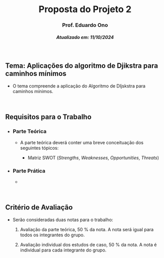 <h1 align="center">Proposta do Projeto 2</h1>
<h3 align="center">Prof. Eduardo Ono</h3>
<h5 align="center">Atualizado em: 11/10/2024</h5>

&nbsp;

## Tema: Aplicações do algoritmo de Djikstra para caminhos mínimos

* O tema compreende a aplicação do Algoritmo de DIjskstra para caminhos mínimos.

&nbsp;

## Requisitos para o Trabalho

* ### Parte Teórica

  * A parte teórica deverá conter uma breve conceituação dos seguintes tópicos:

    * Matriz SWOT (_Strengths_, _Weaknesses_, _Opportunities_, _Threats_)

* ### Parte Prática

  *

&nbsp;

## Critério de Avaliação

* Serão consideradas duas notas para o trabalho:

  1. Avaliação da parte teórica, 50 % da nota. A nota será igual para todos os integrantes do grupo.

  2. Avaliação individual dos estudos de caso, 50 % da nota. A nota é individual para cada integrante do grupo.

&nbsp;
